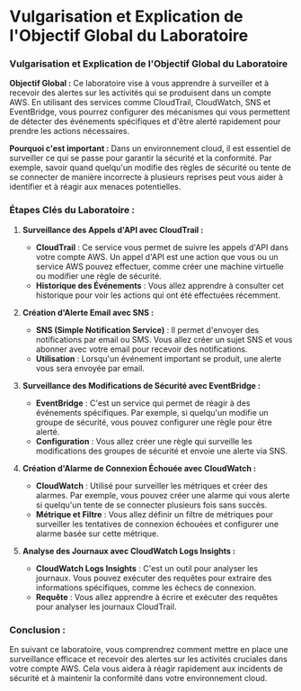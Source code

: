 # Vulgarisation et Explication de l'Objectif Global du Laboratoire
### Vulgarisation et Explication de l'Objectif Global du Laboratoire

**Objectif Global :**
Ce laboratoire vise à vous apprendre à surveiller et à recevoir des alertes sur les activités qui se produisent dans un compte AWS. En utilisant des services comme CloudTrail, CloudWatch, SNS et EventBridge, vous pourrez configurer des mécanismes qui vous permettent de détecter des événements spécifiques et d'être alerté rapidement pour prendre les actions nécessaires.

**Pourquoi c'est important :**
Dans un environnement cloud, il est essentiel de surveiller ce qui se passe pour garantir la sécurité et la conformité. Par exemple, savoir quand quelqu'un modifie des règles de sécurité ou tente de se connecter de manière incorrecte à plusieurs reprises peut vous aider à identifier et à réagir aux menaces potentielles.

### Étapes Clés du Laboratoire :

1. **Surveillance des Appels d'API avec CloudTrail :**
   - **CloudTrail** : Ce service vous permet de suivre les appels d'API dans votre compte AWS. Un appel d'API est une action que vous ou un service AWS pouvez effectuer, comme créer une machine virtuelle ou modifier une règle de sécurité.
   - **Historique des Événements** : Vous allez apprendre à consulter cet historique pour voir les actions qui ont été effectuées récemment.

2. **Création d'Alerte Email avec SNS :**
   - **SNS (Simple Notification Service)** : Il permet d'envoyer des notifications par email ou SMS. Vous allez créer un sujet SNS et vous abonner avec votre email pour recevoir des notifications.
   - **Utilisation** : Lorsqu'un événement important se produit, une alerte vous sera envoyée par email.

3. **Surveillance des Modifications de Sécurité avec EventBridge :**
   - **EventBridge** : C'est un service qui permet de réagir à des événements spécifiques. Par exemple, si quelqu'un modifie un groupe de sécurité, vous pouvez configurer une règle pour être alerté.
   - **Configuration** : Vous allez créer une règle qui surveille les modifications des groupes de sécurité et envoie une alerte via SNS.

4. **Création d'Alarme de Connexion Échouée avec CloudWatch :**
   - **CloudWatch** : Utilisé pour surveiller les métriques et créer des alarmes. Par exemple, vous pouvez créer une alarme qui vous alerte si quelqu'un tente de se connecter plusieurs fois sans succès.
   - **Métrique et Filtre** : Vous allez définir un filtre de métriques pour surveiller les tentatives de connexion échouées et configurer une alarme basée sur cette métrique.

5. **Analyse des Journaux avec CloudWatch Logs Insights :**
   - **CloudWatch Logs Insights** : C'est un outil pour analyser les journaux. Vous pouvez exécuter des requêtes pour extraire des informations spécifiques, comme les échecs de connexion.
   - **Requête** : Vous allez apprendre à écrire et exécuter des requêtes pour analyser les journaux CloudTrail.

### Conclusion :
En suivant ce laboratoire, vous comprendrez comment mettre en place une surveillance efficace et recevoir des alertes sur les activités cruciales dans votre compte AWS. Cela vous aidera à réagir rapidement aux incidents de sécurité et à maintenir la conformité dans votre environnement cloud.
